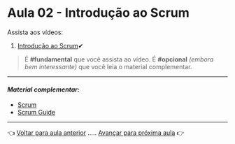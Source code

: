 # Aula 02 - Introdução ao Scrum

Assista aos vídeos: 

  1. [Introdução ao Scrum](https://vimeo.com/423784667/6668f24e7d)✔

> É **#fundamental** que você assista ao vídeo. É **#opcional** _(embora bem interessante)_ que você leia o material complementar.

---

#### _Material complementar:_

* [Scrum](https://www.scrum.org/)
* [Scrum Guide](https://scrumguides.org/)

---

👈 [Voltar para aula anterior](../aula01/aula.md) ..... [Avançar para próxima aula](../aula03/aula.md) 👉
